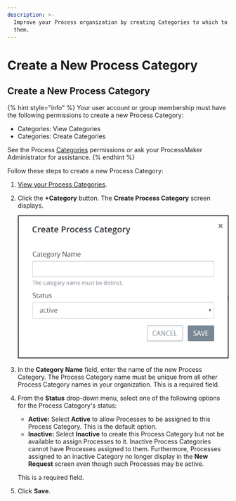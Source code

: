 ```yaml
---
description: >-
  Improve your Process organization by creating Categories to which to assign
  them.
---
```


# Create a New Process Category

## Create a New Process Category

{% hint style="info" %}
Your user account or group membership must have the following permissions to create a new Process Category:

* Categories: View Categories
* Categories: Create Categories

See the Process [Categories](../../../../processmaker-administration/permission-descriptions-for-users-and-groups.md#categories) permissions or ask your ProcessMaker Administrator for assistance.
{% endhint %}

Follow these steps to create a new Process Category:

1. [View your Process Categories](view-process-categories.md#view-process-categories).
2. Click the **+Category** button. The **Create Process Category** screen displays.  

   ![](../../../../.gitbook/assets/create-new-process-category-screen-processes.png)

3. In the **Category Name** field, enter the name of the new Process Category. The Process Category name must be unique from all other Process Category names in your organization. This is a required field.
4. From the **Status** drop-down menu, select one of the following options for the Process Category's status:

   * **Active:** Select **Active** to allow Processes to be assigned to this Process Category. This is the default option.
   * **Inactive:** Select **Inactive** to create this Process Category but not be available to assign Processes to it. Inactive Process Categories cannot have Processes assigned to them. Furthermore, Processes assigned to an inactive Category no longer display in the **New Request** screen even though such Processes may be active.

   This is a required field.

5. Click **Save**.

